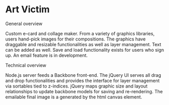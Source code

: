 # Art Victim

General overview

Custom e-card and collage maker. From a variety of graphics libraries, users hand-pick images for their compositions. The graphics have draggable and resizable functionalities as well as layer management. Text can be added as well. Save and load functionality exists for users who sign up. An email feature is in development.

Technical overview

Node.js server feeds a Backbone front-end. The jQuery UI serves all drag and drop functionalities and provides the interface for layer management via sortables tied to z-indices. jQuery maps graphic size and layout relationships to update backbone models for saving and re-rendering. The emailable final image is a generated by the html canvas element.

